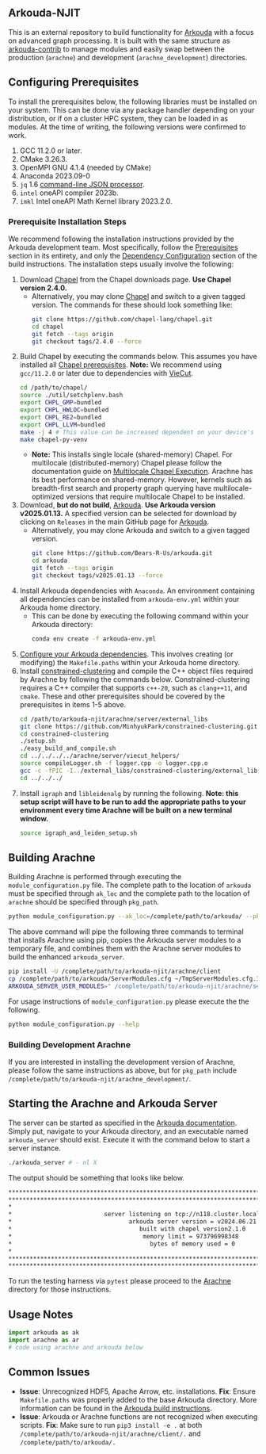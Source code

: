 ## Arkouda-NJIT
This is an external repository to build functionality for [Arkouda](https://github.com/Bears-R-Us/Arkouda) with a focus on advanced graph processing. It is built with the same structure as [arkouda-contrib](https://github.com/Bears-R-Us/arkouda-contrib) to manage modules and easily swap between the production (`arachne`) and development (`arachne_development`) directories.

## Configuring Prerequisites
To install the prerequisites below, the following libraries must be installed on your system. This can be done via any package handler depending on your distribution, or if on a cluster HPC system, they can be loaded in as modules. At the time of writing, the following versions were confirmed to work.
1. GCC 11.2.0 or later.
2. CMake 3.26.3.
3. OpenMPI GNU 4.1.4 (needed by CMake)
4. Anaconda 2023.09-0
5. `jq` 1.6 [command-line JSON processor](https://jqlang.github.io/jq/).
6. `intel` oneAPI compiler 2023b.
7. `imkl` Intel oneAPI Math Kernel library 2023.2.0.

### Prerequisite Installation Steps
We recommend following the installation instructions provided by the Arkouda development team. Most specifically, follow the [Prerequisites](https://github.com/Bears-R-Us/arkouda?tab=readme-ov-file#prerequisites-toc) section in its entirety, and only the [Dependency Configuration](https://github.com/Bears-R-Us/arkouda/blob/master/pydoc/setup/BUILD.md#building-the-server) section of the build instructions. The installation steps usually involve the following:
1. Download [Chapel](https://chapel-lang.org/download.html) from the Chapel downloads page. **Use Chapel version 2.4.0.**
    * Alternatively, you may clone [Chapel](https://github.com/chapel-lang/chapel) and switch to a given tagged version. The commands for these should look something like:
        ```bash
        git clone https://github.com/chapel-lang/chapel.git
        cd chapel
        git fetch --tags origin
        git checkout tags/2.4.0 --force
        ```
2. Build Chapel by executing the commands below. This assumes you have installed all [Chapel prerequisites](https://chapel-lang.org/docs/usingchapel/prereqs.html#chapel-prerequisites). **Note:** We recommend using `gcc/11.2.0` or later due to dependencies with [VieCut](https://github.com/MinhyukPark/VieCut).
    ```bash
    cd /path/to/chapel/
    source ./util/setchplenv.bash
    export CHPL_GMP=bundled
    export CHPL_HWLOC=bundled
    export CHPL_RE2=bundled
    export CHPL_LLVM=bundled
    make -j 4 # This value can be increased dependent on your device's number of processors
    make chapel-py-venv
    ```
    * **Note:** This installs single locale (shared-memory) Chapel. For multilocale (distributed-memory) Chapel please follow the documentation guide on [Multilocale Chapel Execution](https://chapel-lang.org/docs/usingchapel/multilocale.html#multilocale-chapel-execution). Arachne has its best performance on shared-memory. However, kernels such as breadth-first search and property graph querying have multilocale-optimized versions that require multilocale Chapel to be installed.
3. Download, **but do not build**, [Arkouda](https://github.com/Bears-R-Us/arkouda). **Use Arkouda version v2025.01.13.** A specified version can be selected for download by clicking on `Releases` in the main GitHub page for [Arkouda](https://github.com/Bears-R-Us/arkouda).
    * Alternatively, you may clone Arkouda and switch to a given tagged version.
        ```bash
        git clone https://github.com/Bears-R-Us/arkouda.git
        cd arkouda
        git fetch --tags origin
        git checkout tags/v2025.01.13 --force
        ```
4. Install Arkouda dependencies with `Anaconda`. An environment containing all dependencies can be installed from `arkouda-env.yml` within your Arkouda home directory.
    * This can be done by executing the following command within your Arkouda directory:
        ```bash
        conda env create -f arkouda-env.yml
        ```
5. [Configure your Arkouda dependencies](https://github.com/Bears-R-Us/arkouda/blob/master/pydoc/setup/BUILD.md#dependency-configuration). This involves creating (or modifying) the `Makefile.paths` within your Arkouda home directory.
6. Install [constrained-clustering](https://github.com/MinhyukPark/constrained-clustering) and compile the C++ object files required by Arachne by following the commands below. Constrained-clustering requires a C++ compiler that supports `c++-20`, such as `clang++11`, and `cmake`. These and other prerequisites should be covered by the prerequisites in items 1-5 above.
    ```bash
    cd /path/to/arkouda-njit/arachne/server/external_libs
    git clone https://github.com/MinhyukPark/constrained-clustering.git
    cd constrained-clustering
    ./setup.sh
    ./easy_build_and_compile.sh
    cd ../../../../arachne/server/viecut_helpers/
    source compileLogger.sh -f logger.cpp -o logger.cpp.o
    gcc -c -fPIC -I../external_libs/constrained-clustering/external_libs/VieCut/lib/ -I../external_libs/constrained-clustering/external_libs/VieCut/extlib/tlx/ computeMinCut.cpp -o computeMinCut.o
    cd ../../../
    ```
7. Install `igraph` and `libleidenalg` by running the following. **Note: this setup script will have to be run to add the appropriate paths to your environment every time Arachne will be built on a new terminal window.**
    ```bash
    source igraph_and_leiden_setup.sh
    ```

## Building Arachne
Building Arachne is performed through executing the `module_configuration.py` file. The complete path to the location of `arkouda` must be specified through `ak_loc` and the complete path to the location of `arachne` should be specified through `pkg_path`.

```bash
python module_configuration.py --ak_loc=/complete/path/to/arkouda/ --pkg_path=/complete/path/to/arkouda-njit/arachne/ | bash
```

The above command will pipe the following three commands to terminal that installs Arachne using pip, copies the Arkouda server modules to a temporary file, and combines them with the Arachne server modules to build the enhanced `arkouda_server`.
```bash
pip install -U /complete/path/to/arkouda-njit/arachne/client
cp /complete/path/to/arkouda/ServerModules.cfg ~/TmpServerModules.cfg.1683320760
ARKOUDA_SERVER_USER_MODULES=" /complete/path/to/arkouda-njit/arachne/server/BuildGraphMsg.chpl  /complete/path/to/arkouda-njit/arachne/server/PropertyGraphMsg.chpl  /complete/path/to/arkouda-njit/arachne/server/GraphInfoMsg.chpl  /complete/path/to/arkouda-njit/arachne/server/BFSMsg.chpl  /complete/path/to/arkouda-njit/arachne/server/TriCtrMsg.chpl  /complete/path/to/arkouda-njit/arachne/server/TriCntMsg.chpl  /complete/path/to/arkouda-njit/arachne/server/TrussMsg.chpl  /complete/path/to/arkouda-njit/arachne/server/CCMsg.chpl" ARKOUDA_CONFIG_FILE=~/TmpServerModules.cfg.1683320760 ARKOUDA_SKIP_CHECK_DEPS=true make -C /Users/alvaradoo/Research/arkouda
```

For usage instructions of `module_configuration.py` please execute the the following.
```bash
python module_configuration.py --help
```

### Building Development Arachne
If you are interested in installing the development version of Arachne, please follow the same instructions as above, but for `pkg_path` include `/complete/path/to/arkouda-njit/arachne_development/`.

## Starting the Arachne and Arkouda Server
The server can be started as specified in the [Arkouda documentation](https://github.com/Bears-R-Us/arkouda#running-arkouda_server-toc). Simply put, navigate to your Arkouda directory, and an executable named `arkouda_server` should exist. Execute it with the command below to start a server instance.
```bash
./arkouda_server # - nl X
```

The output should be something that looks like below.
```bash
********************************************************************************************************
********************************************************************************************************
*                                                                                                      *
*                          server listening on tcp://n118.cluster.local:5555                           *
*                                 arkouda server version = v2024.06.21                                 *
*                                    built with chapel version2.1.0                                    *
*                                     memory limit = 973796998348                                      *
*                                       bytes of memory used = 0                                       *
*                                                                                                      *
********************************************************************************************************
********************************************************************************************************
```

To run the testing harness via `pytest` please proceed to the [Arachne](arachne/) directory for those instructions.

## Usage Notes
```python
import arkouda as ak
import arachne as ar
# code using arachne and arkouda below
```

## Common Issues
* **Issue**: Unrecognized HDF5, Apache Arrow, etc. installations. 
  **Fix**: Ensure `Makefile.paths` was properly added to the base Arkouda directory. More information can be found in the [Arkouda build instructions](https://github.com/Bears-R-Us/arkouda#building-arkouda-toc).
* **Issue**: Arkouda or Arachne functions are not recognized when executing scripts.
  **Fix**: Make sure to run `pip3 install -e .` at both `/complete/path/to/arkouda-njit/arachne/client/.` and `/complete/path/to/arkouda/.`
